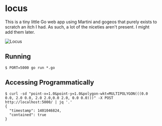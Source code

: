 # locus

This is a tiny little Go web app using Martini and gogeos that purely exists to scratch an itch I had. As such, a lot of the niceties aren't present. I might add them later.

![Locus](https://raw.github.com/anachronistic/locus/master/locus-home.png)

## Running

```
$ PORT=5000 go run *.go
```

## Accessing Programmatically

```
$ curl -sd "point-x=1.0&point-y=1.0&polygon-wkt=MULTIPOLYGON(((0.0 0.0, 2.0 0.0, 2.0 2.0,0.0 2.0, 0.0 0.0)))" -X POST http://localhost:5000/ | jq '.'
{
  "timestamp": 1401046824,
  "contained": true
}
```
